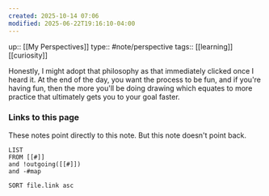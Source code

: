 ```yaml
---
created: 2025-10-14 07:06
modified: 2025-06-22T19:16:10-04:00
---
```

up:: [[My Perspectives]]
type:: #note/perspective 
tags:: [[learning]] [[curiosity]]

Honestly, I might adopt that philosophy as that immediately clicked once I heard it. At the end of the day, you want the process to be fun, and if you're having fun, then the more you'll be doing drawing which equates to more practice that ultimately gets you to your goal faster.


### Links to this page
These notes point directly to this note. But this note doesn't point back.
```dataview
LIST
FROM [[#]]
and !outgoing([[#]])
and -#map

SORT file.link asc
```

